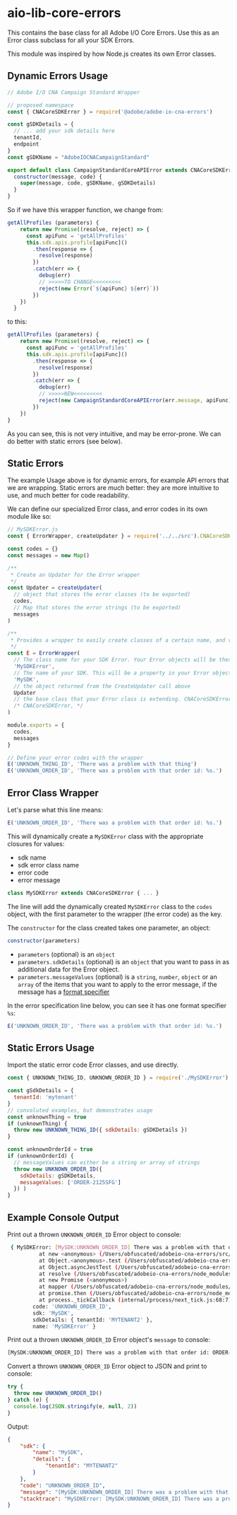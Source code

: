 <!--
Copyright 2019 Adobe. All rights reserved.
This file is licensed to you under the Apache License, Version 2.0 (the "License");
you may not use this file except in compliance with the License. You may obtain a copy
of the License at http://www.apache.org/licenses/LICENSE-2.0
Unless required by applicable law or agreed to in writing, software distributed under
the License is distributed on an "AS IS" BASIS, WITHOUT WARRANTIES OR REPRESENTATIONS
OF ANY KIND, either express or implied. See the License for the specific language
governing permissions and limitations under the License.
-->
# aio-lib-core-errors

This contains the base class for all Adobe I/O Core Errors. Use this as an Error class subclass for all your SDK Errors.

This module was inspired by how Node.js creates its own Error classes.

## Dynamic Errors Usage

```javascript
// Adobe I/O CNA Campaign Standard Wrapper

// proposed namespace
const { CNACoreSDKError } = require('@adobe/adobe-io-cna-errors')

const gSDKDetails = {
  // ... add your sdk details here
  tenantId,
  endpoint
}
const gSDKName = "AdobeIOCNACampaignStandard"

export default class CampaignStandardCoreAPIError extends CNACoreSDKError {
  constructor(message, code) {
    super(message, code, gSDKName, gSDKDetails)
  }
}
```

So if we have this wrapper function, we change from:
```javascript
getAllProfiles (parameters) {
    return new Promise((resolve, reject) => {
      const apiFunc = 'getAllProfiles'
      this.sdk.apis.profile[apiFunc]()
        .then(response => {
          resolve(response)
        })
        .catch(err => {
          debug(err)
          // >>>>>TO CHANGE<<<<<<<<<
          reject(new Error(`${apiFunc} ${err}`))
        })
    })
  }
```

to this:
```javascript
getAllProfiles (parameters) {
    return new Promise((resolve, reject) => {
      const apiFunc = 'getAllProfiles'
      this.sdk.apis.profile[apiFunc]()
        .then(response => {
          resolve(response)
        })
        .catch(err => {
          debug(err)
          // >>>>>NEW<<<<<<<<<
          reject(new CampaignStandardCoreAPIError(err.message, apiFunc))
        })
    })
}
```

As you can see, this is not very intuitive, and may be error-prone. We can do better with static errors (see below).

## Static Errors

The example Usage above is for dynamic errors, for example API errors that we are wrapping. Static errors are much better: they are more intuitive to use, and much better for code readability.

We can define our specialized Error class, and error codes in its own module like so:
```javascript
// MySDKError.js
const { ErrorWrapper, createUpdater } = require('../../src').CNACoreSDKErrorWrapper

const codes = {}
const messages = new Map()

/**
 * Create an Updater for the Error wrapper
 */
const Updater = createUpdater(
  // object that stores the error classes (to be exported)
  codes,
  // Map that stores the error strings (to be exported)
  messages
)

/**
 * Provides a wrapper to easily create classes of a certain name, and values
 */
const E = ErrorWrapper(
  // The class name for your SDK Error. Your Error objects will be these objects
  'MySDKError',
  // The name of your SDK. This will be a property in your Error objects
  'MySDK',
  // the object returned from the CreateUpdater call above
  Updater
  // the base class that your Error class is extending. CNACoreSDKError is the default
  /* CNACoreSDKError, */
)

module.exports = {
  codes,
  messages
}

// Define your error codes with the wrapper
E('UNKNOWN_THING_ID', 'There was a problem with that thing')
E('UNKNOWN_ORDER_ID', 'There was a problem with that order id: %s.')
```

## Error Class Wrapper

Let's parse what this line means:
```javascript
E('UNKNOWN_ORDER_ID', 'There was a problem with that order id: %s.')
```

This will dynamically create a `MySDKError` class with the appropriate closures for values:
- sdk name
- sdk error class name
- error code
- error message
```javascript
class MySDKError extends CNACoreSDKError { ... }
```

The line will add the dynamically created `MySDKError` class to the `codes` object, with the first parameter to the wrapper (the error code) as the key.

The `constructor` for the class created takes one parameter, an object:
```javascript
constructor(parameters)
```
- `parameters` (optional) is an `object`
- `parameters.sdkDetails` (optional) is an `object` that you want to pass in as additional data for the Error object.
- `parameters.messageValues` (optional) is a `string`, `number`, `object` or an `array` of the items that you want to apply to the error message, if the message has a [format specifier](https://nodejs.org/api/util.html#util_util_format_format_args)

In the error specification line below, you can see it has one format specifier `%s`:
```javascript
E('UNKNOWN_ORDER_ID', 'There was a problem with that order id: %s.')
```

## Static Errors Usage

Import the static error code Error classes, and use directly.
```javascript
const { UNKNOWN_THING_ID, UNKNOWN_ORDER_ID } = require('./MySDKError').codes

const gSdkDetails = {
  tenantId: 'mytenant'
}
// convoluted examples, but demonstrates usage
const unknownThing = true
if (unknownThing) {
  throw new UNKNOWN_THING_ID({ sdkDetails: gSDKDetails })
}

const unknownOrderId = true
if (unknownOrderId) {
  // messageValues can either be a string or array of strings
  throw new UNKNOWN_ORDER_ID({ 
    sdkDetails: gSDKDetails,
    messageValues: ['ORDER-2125SFG']
  }) ) 
}
```

## Example Console Output

Print out a thrown `UNKNOWN_ORDER_ID` Error object to console:
```bash
 { MySDKError: [MySDK:UNKNOWN_ORDER_ID] There was a problem with that order id: ORDER-21241-FSFS.
          at new <anonymous> (/Users/obfuscated/adobeio-cna-errors/src/CNACoreSDKErrorWrapper.js:22:9)
          at Object.<anonymous>.test (/Users/obfuscated/adobeio-cna-errors/test/MySDKError.test.js:50:15)
          at Object.asyncJestTest (/Users/obfuscated/adobeio-cna-errors/node_modules/jest-jasmine2/build/jasmineAsyncInstall.js:102:37)
          at resolve (/Users/obfuscated/adobeio-cna-errors/node_modules/jest-jasmine2/build/queueRunner.js:43:12)
          at new Promise (<anonymous>)
          at mapper (/Users/obfuscated/adobeio-cna-errors/node_modules/jest-jasmine2/build/queueRunner.js:26:19)
          at promise.then (/Users/obfuscated/adobeio-cna-errors/node_modules/jest-jasmine2/build/queueRunner.js:73:41)
          at process._tickCallback (internal/process/next_tick.js:68:7)
        code: 'UNKNOWN_ORDER_ID',
        sdk: 'MySDK',
        sdkDetails: { tenantId: 'MYTENANT2' },
        name: 'MySDKError' }
```

Print out a thrown `UNKNOWN_ORDER_ID` Error object's `message` to console:
```bash
[MySDK:UNKNOWN_ORDER_ID] There was a problem with that order id: ORDER-21241-FSFS.
```

Convert a thrown `UNKNOWN_ORDER_ID` Error object to JSON and print to console:
```javascript
try {
  throw new UNKNOWN_ORDER_ID()
} catch (e) {
  console.log(JSON.stringify(e, null, 2))
}
```
Output:
```json
{
	"sdk": {
		"name": "MySDK",
		"details": {
			"tenantId": "MYTENANT2"
		}
	},
	"code": "UNKNOWN_ORDER_ID",
	"message": "[MySDK:UNKNOWN_ORDER_ID] There was a problem with that order id: ORDER-21241-FSFS.",
	"stacktrace": "MySDKError: [MySDK:UNKNOWN_ORDER_ID] There was a problem with that order id: ORDER-21241-FSFS.\n    at new <anonymous> (/Users/obfuscated/adobeio-cna-errors/src/CNACoreSDKErrorWrapper.js:22:9)\n    at Object.<anonymous>.test (/Users/obfuscated/adobeio-cna-errors/test/MySDKError.test.js:50:15)\n    at Object.asyncJestTest (/Users/obfuscated/adobeio-cna-errors/node_modules/jest-jasmine2/build/jasmineAsyncInstall.js:102:37)\n    at resolve (/Users/obfuscated/adobeio-cna-errors/node_modules/jest-jasmine2/build/queueRunner.js:43:12)\n    at new Promise (<anonymous>)\n    at mapper (/Users/obfuscated/adobeio-cna-errors/node_modules/jest-jasmine2/build/queueRunner.js:26:19)\n    at promise.then (/Users/obfuscated/adobeio-cna-errors/node_modules/jest-jasmine2/build/queueRunner.js:73:41)\n    at process._tickCallback (internal/process/next_tick.js:68:7)"
}
```
